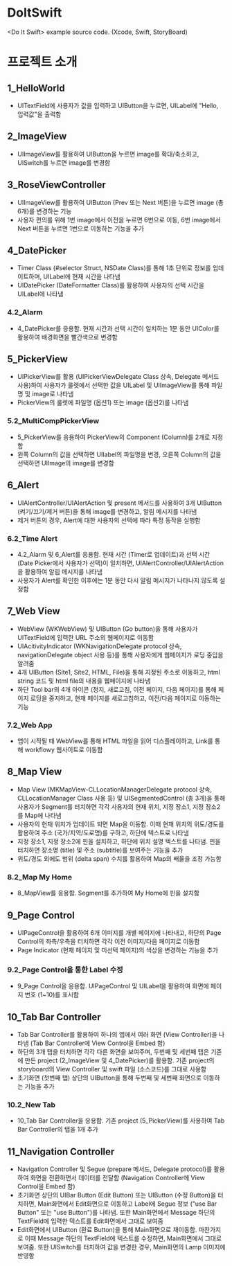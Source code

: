 # DoItSwift
&lt;Do It Swift> example source code. (Xcode, Swift, StoryBoard) 


# 프로젝트 소개
## 1_HelloWorld
* UITextField에 사용자가 값을 입력하고 UIButton을 누르면, UILabel에 "Hello, 입력값"을 출력함

## 2_ImageView
* UIImageView를 활용하여 UIButton을 누르면 image를 확대/축소하고, UISwitch를 누르면 image를 변경함

## 3_RoseViewController
* UIImageView를 활용하여 UIButton (Prev 또는 Next 버튼)을 누르면 image (총 6개)를 변경하는 기능 
* 사용자 편의를 위해 1번 image에서 이전을 누르면 6번으로 이동, 6번 image에서 Next 버튼을 누르면 1번으로 이동하는 기능을 추가

## 4_DatePicker
* Timer Class (#selector Struct, NSDate Class)를 통해 1초 단위로 정보를 업데이트하며, UILabel에 현재 시간을 나타냄
* UIDatePicker (DateFormatter Class)를 활용하여 사용자의 선택 시간을 UILabel에 나타냄

### 4.2_Alarm
* 4_DatePicker를 응용함. 현재 시간과 선택 시간이 일치하는 1분 동안 UIColor를 활용하여 배경화면을 빨간색으로 변경함

## 5_PickerView
* UIPickerView를 활용 (UIPickerViewDelegate Class 상속, Delegate 메서드 사용)하여 사용자가 룰렛에서 선택한 값을 UILabel 및 UIImageView를 통해 파일명 및 image로 나타냄
* PickerView의 룰렛에 파일명 (옵션1) 또는 image (옵션2)를 나타냄

### 5.2_MultiCompPickerView
* 5_PickerView를 응용하여 PickerView의 Component (Column)를 2개로 지정함
* 왼쪽 Column의 값을 선택하면 UIIabel의 파일명을 변경, 오른쪽 Column의 값을 선택하면 UIImage의 image를 변경함

## 6_Alert
* UIAlertController/UIAlertAction 및 present 메서드를 사용하여 3개 UIButton (켜기/끄기/제거 버튼)을 통해 image를 변경하고, 알림 메시지를 나타냄
* 제거 버튼의 경우, Alert에 대한 사용자의 선택에 따라 특정 동작을 실행함

### 6.2_Time Alert
* 4.2_Alarm 및 6_Alert를 응용함. 현재 시간 (Timer로 업데이트)과 선택 시간 (Date Picker에서 사용자가 선택)이 일치하면, UIAlertController/UIAlertAction을 활용하여 알림 메시지를 나타냄
* 사용자가 Alert를 확인한 이후에는 1분 동안 다시 알림 메시지가 나타나지 않도록 설정함

## 7_Web View
* WebView (WKWebView) 및 UIButton (Go button)을 통해 사용자가 UITextField에 입력한 URL 주소의 웹페이지로 이동함
* UIAcitivityIndicator (WKNavigationDelegate protocol 상속, navigationDelegate object 사용 등)를 통해 사용자에게 웹페이지가 로딩 중임을 알려줌
* 4개 UIButton (Site1, Site2, HTML, File)을 통해 지정된 주소로 이동하고, html string 코드 및 html file의 내용을 웹페이지에 나타냄
* 하단 Tool bar의 4개 아이콘 (정지, 새로고침, 이전 페이지, 다음 페이지)를 통해 페이지 로딩을 중지하고, 현재 페이지를 새로고침하고, 이전/다음 페이지로 이동하는 기능

### 7.2_Web App
* 앱이 시작될 때 WebView를 통해 HTML 파일을 읽어 디스플레이하고, Link를 통해 workflowy 웹사이트로 이동함

## 8_Map View
* Map View (MKMapView-CLLocationManagerDelegate protocol 상속, CLLocationManager Class 사용 등) 및 UISegmentedControl (총 3개)을 통해 사용자가 Segment를 터치하면 각각 사용자의 현재 위치, 지정 장소1, 지정 장소2를 Map에 나타냄
* 사용자의 현재 위치가 업데이트 되면 Map을 이동함. 이때 현재 위치의 위도/경도를 활용하여 주소 (국가/지역/도로명)를 구하고, 하단에 텍스트로 나타냄
* 지정 장소1, 지정 장소2에 핀을 설치하고, 하단에 위치 설명 텍스트를 나타냄. 핀을 터치하면 장소명 (title) 및 주소 (subtitle)를 보여주는 기능을 추가
* 위도/경도 외에도 범위 (delta span) 수치를 활용하여 Map의 배율을 조정 가능함

### 8.2_Map My Home
* 8_MapView를 응용함. Segment를 추가하여 My Home에 핀을 설치함

## 9_Page Control
* UIPageControl을 활용하여 6개 이미지를 개별 페이지에 나타내고, 하단의 Page Control의 좌측/우측을 터치하면 각각 이전 이미지/다음 페이지로 이동함 
* Page Indicator (현재 페이지 및 미선택 페이지)의 색상을 변경하는 기능을 추가

### 9.2_Page Control을 통한 Label 수정
* 9_Page Control을 응용함. UIPageControl 및 UILabel을 활용하여 화면에 페이지 번호 (1~10)를 표시함 

## 10_Tab Bar Controller
* Tab Bar Controller를 활용하여 하나의 앱에서 여러 화면 (View Controller)을 나타냄 (Tab Bar Controller에 View Control을 Embed 함)
* 하단의 3개 탭을 터치하면 각각 다른 화면을 보여주며, 두번째 및 세번째 탭은 기존에 만든 project (2_ImageView 및 4_DatePicker)를 활용함. 기존 project의 storyboard의 View Controller 및 swift 파일 (소스코드)를 그대로 사용함
* 초기화면 (첫번째 탭) 상단의 UIButton을 통해 두번째 및 세번째 화면으로 이동하는 기능을 추가

### 10.2_New Tab
* 10_Tab Bar Controller을 응용함. 기존 project (5_PickerView)를 사용하여 Tab Bar Controller의 탭을 1개 추가 

## 11_Navigation Controller
* Navigation Controller 및 Segue (prepare 메서드, Delegate protocol)를 활용하여 화면을 전환하면서 데이터를 전달함 (Navigation Controller에 View Control을 Embed 함)
* 초기화면 상단의 UIBar Button (Edit Button) 또는 UIButton (수정 Button)을 터치하면, Main화면에서 Edit화면으로 이동하고 Label에 Segue 정보 ("use Bar Button" 또는 "use Button")를 나타냄. 또한 Main화면에서 Message 하단의 TextField에 입력한 텍스트를 Edit화면에서 그대로 보여줌
* Edit화면에서 UIButton (완료 Button)을 통해 Main화면으로 재이동함. 마찬가지로 이때 Message 하단의 TextField에 텍스트를 수정하면, Main화면에서 그대로 보여줌. 또한 UISwitch를 터치하여 값을 변경한 경우, Main화면의 Lamp 이미지에 반영함
